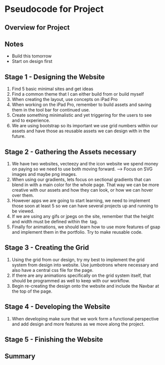# Pseudocode for Project

## Overview for Project 

## Notes
- Build this tomorrow 
- Start on design first

## Stage 1 - Designing the Website
1. Find 5 basic minimal sites and get ideas
2. Find a common theme that I can either build from or build myself 
3. When creating the layout, use concepts on iPad Pro
4. When working on the iPad Pro, remember to build assets and saving them in the tool bar for continued use. 
5. Create something minimalistic and yet triggering for the users to see and to experience. 
6. We are using bootstrap so its important we use grid numbers within our assets and have those as reusable assets we can design with in the future.

## Stage 2 - Gathering the Assets necessary
1. We have two websites, vecteezy and the icon website we spend money on paying so we need to use both moving forward. --> Focus on SVG images and maybe png images. 
2. When using our gradients, lets focus on sectional gradients that can blend in with a main color for the whole page. That way we can be more creative with our assets and how they can look, or how we can hover over them. 
3. However apps we are going to start learning, we need to implement those soon at least 5 so we can have several projects up and running to be viewed. 
4. If we are using any gifs or jpegs on the site, remember that the height and width must be defined within the <img> tag. 
5. Finally for animations, we should learn how to use more features of gsap and implement them in the portfolio. Try to make reusable code. 

## Stage 3 - Creating the Grid
1. Using the grid from our design, try my best to implement the grid system from design into website. Use jumbotrons where necessary and also have a central css file for the page. 
2. If there are any animations specifically on the grid system itself, that should be programmed as well to keep with our workflow. 
3. Begin re-creating the design onto the website and include the Navbar at the top of the page. 


## Stage 4 - Developing the Website 
1. When developing make sure that we work form a functional perspective and add design and more features as we move along the project. 

## Stage 5 - Finishing the Website 

## Summary 